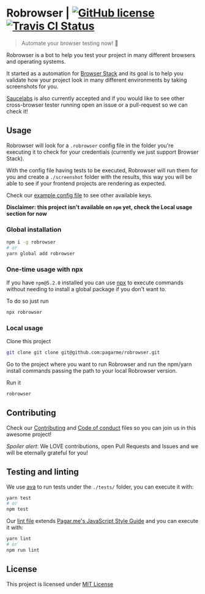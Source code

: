 # Robrowser | [![GitHub license](https://img.shields.io/github/license/mashape/apistatus.svg)](https://github.com/pagarme/robrowser/blob/master/LICENSE) [![Travis CI Status](https://travis-ci.org/pagarme/robrowser.svg?branch=master)](https://travis-ci.org/pagarme/robrowser)
> Automate your browser testing now! 🤖

Robrowser is a bot to help you test your project in many different browsers and operating systems.

It started as a automation for [Browser Stack](https://www.browserstack.com) and its goal is to help you validate how your project look in many different environments by taking screenshots for you.

[Saucelabs](https://saucelabs.com/) is also currently accepted and if you would like to see other cross-browser tester running open an issue or a pull-request so we can check it!

## Usage

Robrowser will look for a `.robrowser` config file in the folder you're executing it to check for your credentials (currently we just support Browser Stack).

With the config file having tests to be executed, Robrowser will run them for you and create a `./screenshot` folder with the results, this way you will be able to see if your frontend projects are rendering as expected.

Check our [example config file](./.robrowser) to see other available keys.

**Disclaimer: this project isn't available on `npm` yet, check the Local usage section for now**

### Global installation

```sh
npm i -g robrowser
# or
yarn global add robrowser
```

### One-time usage with npx

If you have `npm@5.2.0` installed you can use [npx](https://medium.com/@maybekatz/introducing-npx-an-npm-package-runner-55f7d4bd282b) to execute commands without needing to install a global package if you don't want to.

To do so just run

```sh
npx robrowser
```

### Local usage

Clone this project

```sh
git clone git clone git@github.com:pagarme/robrowser.git
```

Go to the project where you want to run Robrowser and run the npm/yarn install commands passing the path to your local Robrowser version.

Run it
```sh
robrowser
```

## Contributing

Check our [Contributing](./.github/CONTRIBUTING.md) and [Code of conduct](./.github/CODE_OF_CONDUCT.md) files so you can join us in this awesome project!

_Spoiler alert_: We LOVE contributions, open Pull Requests and Issues and we will be eternally grateful for you!

## Testing and linting

We use [ava](https://github.com/avajs/ava) to run tests under the `./tests/` folder, you can execute it with:

```sh
yarn test
# or
npm test
```

Our [lint file](.eslintrc) extends [Pagar.me's JavaScript Style Guide](https://github.com/pagarme/javascript-style-guide) and you can execute it with:

```sh
yarn lint
# or
npm run lint
```

## License

This project is licensed under [MIT License](./LICENSE)
